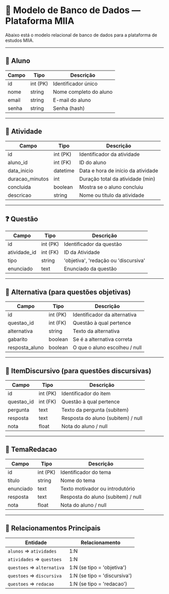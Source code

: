 # 📘 Modelo de Banco de Dados — Plataforma MIIA

Abaixo está o modelo relacional de banco de dados para a plataforma de estudos MIIA.

---

## 👤 Aluno

| Campo     | Tipo      | Descrição              |
|-----------|-----------|------------------------|
| id        | int (PK)  | Identificador único    |
| nome      | string    | Nome completo do aluno |
| email     | string    | E-mail do aluno        |
| senha     | string    | Senha (hash)           |

---

## 📝 Atividade

| Campo          | Tipo       | Descrição                          |
|----------------|------------|------------------------------------|
| id             | int (PK)   | Identificador da atividade         |
| aluno_id       | int (FK)   | ID do aluno                        |
| data_inicio    | datetime   | Data e hora de início da atividade |
| duracao_minutos| int        | Duração total da atividade (min)   |
| concluida      | boolean    | Mostra se o aluno concluiu         |
| descricao      | string     | Nome ou titulo da atividade        |

---

## ❓ Questão

| Campo        | Tipo       | Descrição                            |
|--------------|------------|--------------------------------------|
| id           | int (PK)   | Identificador da questão             |
| atividade_id | int (FK)   | ID da Atividade                      |
| tipo         | string     | 'objetiva', 'redação ou 'discursiva' |
| enunciado    | text       | Enunciado da questão                 |

---

## 🔘 Alternativa (para questões objetivas)

| Campo          | Tipo     | Descrição                        |
|----------------|----------|----------------------------------|
| id             | int (PK) | Identificador da alternativa     |
| questao_id     | int (FK) | Questão à qual pertence          |
| alternativa    | string   | Texto da alternativa             |
| gabarito       | boolean  | Se é a alternativa correta       |
| resposta_aluno | boolean  | O que o aluno escolheu / null    |

---

## 📄 ItemDiscursivo (para questões discursivas)

| Campo       | Tipo     | Descrição                          |
|-------------|----------|------------------------------------|
| id          | int (PK) | Identificador do item              |
| questao_id  | int (FK) | Questão à qual pertence            |
| pergunta    | text     | Texto da pergunta (subitem)        |
| resposta    | text     | Resposta do aluno (subitem) / null |
| nota        | float    | Nota do aluno / null               |

---

## 🧠 TemaRedacao

| Campo        | Tipo     | Descrição                          |
|--------------|----------|------------------------------------|
| id           | int (PK) | Identificador do tema              |
| titulo       | string   | Nome do tema                       |
| enunciado    | text     | Texto motivador ou introdutório    |
| resposta     | text     | Resposta do aluno (subitem) / null |
| nota         | float    | Nota do aluno / null               |

---


## 🔄 Relacionamentos Principais

| Entidade                         | Relacionamento               |
|----------------------------------|------------------------------|
| `alunos` => `atividades`         | 1:N                          |
| `atividades` => `questoes`       | 1:N                          |
| `questoes` => `alternativa`      | 1:N (se tipo = 'objetiva')   |
| `questoes` => `discursiva`       | 1:N (se tipo = 'discursiva') |
| `questoes` => `redacao`          | 1:N (se tipo = 'redacao')    |     
                
